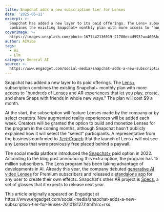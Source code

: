 ```yaml
---
title: Snapchat adds a new subscription tier for Lenses
date: '2025-06-11'
excerpt: >-
  Snapchat has added a new layer to its paid offerings. The Lens+ subscription
  combines the existing Snapchat+ monthly plan with more access to "hundred...
coverImage: >-
  https://images.unsplash.com/photo-1677442136019-21780ecad995?w=400&h=200&fit=crop&auto=format
author: AIVibe
tags:
  - Ai
  - Llm
category: General AI
source: >-
  https://www.engadget.com/social-media/snapchat-adds-a-new-subscription-tier-for-lenses-201018127.html?src=rss
---
```

<p>Snapchat has added a new layer to its paid offerings. The <a data-i13n="elm:context_link;elmt:doNotAffiliate;cpos:1;pos:1" class="no-affiliate-link" href="https://newsroom.snap.com/introducing-lens-plus"><ins>Lens+</ins></a> subscription combines the existing Snapchat+ monthly plan with more access to "hundreds of Lenses and AR experiences that let you play, create, and share Snaps with friends in whole new ways." The plan will cost $9 a month.</p>
<p>At the start, the subscription will feature Lenses made by the company or by select creators. New augmented reality experiences will be added each week. Creators will be granted the option to build and monetize Lenses for the program in the coming months, although Snapchat hasn't publicly explained how it will select the "select" participants. A representative from the business confirmed to <a data-i13n="elm:context_link;elmt:doNotAffiliate;cpos:2;pos:1" class="no-affiliate-link" href="https://techcrunch.com/2025/06/11/snapchat-rolls-out-a-new-8-99-lens-subscription-tier/"><em><ins>TechCrunch</ins></em></a> that the launch of Lens+ will not see any Lenses that were previously free placed behind a paywall.</p>
<span id="end-legacy-contents"></span><p>The social media platform introduced the <a data-i13n="elm:context_link;elmt:doNotAffiliate;cpos:3;pos:1" class="no-affiliate-link" href="https://www.engadget.com/snapchat-is-a-new-subscription-service-for-power-users-125633027.html"><ins>Snapchat+</ins></a> paid option in 2022. According to the blog post announcing this extra option, the program has 15 million subscribers. The Lens program has been taking advantage of developments in AI. Already this year, the company debuted <a data-i13n="elm:context_link;elmt:doNotAffiliate;cpos:4;pos:1" class="no-affiliate-link" href="https://www.engadget.com/apps/snapchat-launches-generative-ai-video-lenses-130056731.html"><ins>generative AI video Lenses</ins></a> for Premium subscribers and released a <a data-i13n="elm:context_link;elmt:doNotAffiliate;cpos:5;pos:1" class="no-affiliate-link" href="https://www.engadget.com/social-media/snapchat-now-has-a-standalone-app-for-making-gen-ai-augmented-reality-effects-170036214.html?guccounter=1&amp;guce_referrer=aHR0cHM6Ly93d3cuZ29vZ2xlLmNvbS8&amp;guce_referrer_sig=AQAAADNs8VQJU8MmFIQbY7vpgpOnIGQKU2isRsfhm2RKSc5owBbnKsg6GHDkkaYsCIZ8zhDwLKqKiVWuH3aJUMA-_mIZE1Oi7Gk8TRcF5oIxUdtA3PJZ46R3QDakrowihOQZA98uPYHYYDtAA7W58vFwXqT2fYmOSdcGCbFnUOGF4bKn"><ins>standalone app</ins></a> for any user to create their own effects. Snapchat's other AR project is <a data-i13n="elm:context_link;elmt:doNotAffiliate;cpos:6;pos:1" class="no-affiliate-link" href="https://www.engadget.com/ar-vr/snap-says-new-lightweight-ar-glasses-will-come-in-2026-171020059.html"><ins>Specs</ins></a>, a set of glasses that it expects to release next year.</p>This article originally appeared on Engadget at https://www.engadget.com/social-media/snapchat-adds-a-new-subscription-tier-for-lenses-201018127.html?src=rss
